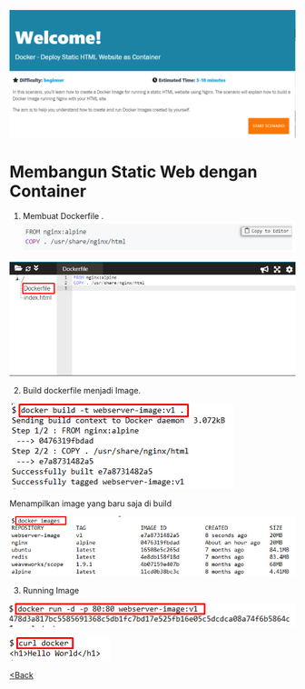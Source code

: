 ![](images/deploystatichtml/1.png)

# Membangun Static Web dengan Container

1. Membuat Dockerfile .
![](images/deploystatichtml/2.png)

![](images/deploystatichtml/3.png)

2. Build dockerfile menjadi Image.

![](images/deploystatichtml/4.png)

Menampilkan image yang baru saja di build

![](images/deploystatichtml/5.png)


3. Running Image

![](images/deploystatichtml/6.png)

![](images/deploystatichtml/7.png)


[<Back](README.md)



